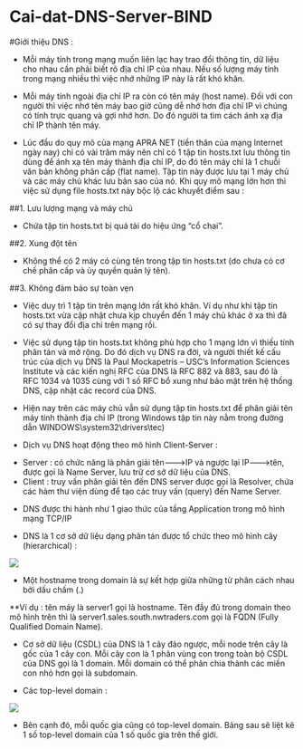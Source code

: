 # Cai-dat-DNS-Server-BIND




#Giới thiệu DNS :

- Mỗi máy tính trong mạng muốn liên lạc hay trao đổi thông tin, dữ liệu cho nhau cần phải biết rõ địa chỉ IP của nhau. Nếu số lượng máy tính trong mạng nhiều thì việc nhớ những IP này là rất khó khăn.

- Mỗi máy tính ngoài địa chỉ IP ra còn có tên máy (host name). Đối với con người thì việc nhớ tên máy bao giờ cũng dễ nhớ hơn địa chỉ IP vì chúng có tính trực quang và gợi nhớ hơn. Do đó người ta tìm cách ánh xạ địa chỉ IP thành tên máy.

- Lúc đầu do quy mô của mạng APRA NET (tiền thân của mạng Internet ngày nay) chỉ có vài trăm máy nên chỉ có 1 tập tin hosts.txt lưu thông tin dùng để ánh xạ tên máy thành địa chỉ IP, do đó tên máy chỉ là 1 chuỗi văn bản không phân cấp (flat name). Tập tin này được lưu tại 1 máy chủ và các máy chủ khác lưu bản sao của nó. Khi quy mô mạng lớn hơn thì việc sử dụng file hosts.txt này bộc lộ các khuyết điểm sau :

##1. Lưu lượng mạng và máy chủ

- Chứa tập tin hosts.txt bị quá tải do hiệu ứng “cổ chai”.

##2. Xung đột tên 

- Không thể có 2 máy có cùng tên trong tập tin hosts.txt (do chưa có cơ chế phân cấp và ủy quyền quản lý tên).

##3. Không đảm bảo sự toàn vẹn 

- Việc duy trì 1 tập tin trên mạng lớn rất khó khăn. Ví dụ như khi tập tin hosts.txt vừa cập nhật chưa kịp chuyển đến 1 máy chủ khác ở xa thì đã có sự thay đổi địa chỉ trên mạng rồi.

- Việc sử dụng tập tin hosts.txt không phù hợp cho 1 mạng lớn vì thiếu tính phân tán và mở rộng. Do đó dịch vụ DNS ra đời, và người thiết kế cấu trúc của dịch vụ DNS là Paul Mockapetris – USC’s Information Sciences Institute và các kiến nghị RFC của DNS là RFC 882 và 883, sau đó là RFC 1034 và 1035 cùng với 1 số RFC bổ xung như bảo mật trên hệ thống DNS, cập nhật các record của DNS.

- Hiện nay trên các máy chủ vẫn sử dụng tập tin hosts.txt để phân giải tên máy tính thành địa chỉ IP (trong Windows tập tin này nằm trong đường dẫn WINDOWS\system32\drivers\tec)

- Dịch vụ DNS hoạt động theo mô hình Client-Server :
<ul>
<li>Server : có chức năng là phân giải tên--->IP và ngược lại IP--->tên, được gọi là Name Server, lưu trữ cơ sở dữ liệu của DNS.</li>
<li>Client : truy vấn phân giải tên đến DNS server được gọi là Resolver, chứa các hàm thư viện dùng để tạo các truy vấn (query) đến Name Server.</li>
</ul>

- DNS được thi hành như 1 giao thức của tầng Application trong mô hình mạng TCP/IP

- DNS là 1 cơ sở dữ liệu dạng phân tán được tổ chức theo mô hình cây (hierarchical) :

<img src="http://i.imgur.com/dQxLlM3.png">

- Một hostname trong domain là sự kết hợp giữa những từ phân cách nhau bởi dấu chấm (.)

**Ví dụ : tên máy là server1 gọi là hostname. Tên đầy đủ trong domain theo mô hình trên thì là server1.sales.south.nwtraders.com gọi là FQDN (Fully Qualified Domain Name).

- Cơ sở dữ liệu (CSDL) của DNS là 1 cây đảo ngược, mỗi node trên cây là gốc của 1 cây con. Mỗi cây con là 1 phân vùng con trong toàn bộ CSDL của DNS gọi là 1 domain. Mỗi domain có thể phân chia thành các miền con nhỏ hơn gọi là subdomain.

- Các top-level domain :

<img src="https://www.tppwholesale.com.au/ee/images/uploads/nr_domain_names_admin_4_10.gif">

- Bên cạnh đó, mỗi quốc gia cũng có top-level domain. Bảng sau sẽ liệt kê 1 số top-level domain của 1 số quốc gia trên thế giới.
